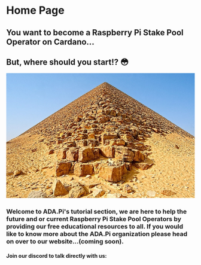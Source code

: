 # Home Page

## You want to become a Raspberry Pi Stake Pool Operator on Cardano...

## But, where should you start!? 😳

![](.gitbook/assets/download-6-.jpeg)

### Welcome to ADA.Pi's tutorial section, we are here to help the future and or current Raspberry Pi Stake Pool Operators by providing our free educational resources to all. If you would like to know more about the ADA.Pi organization please head on over to our website...\(coming soon\).

#### Join our discord to talk directly with us:

